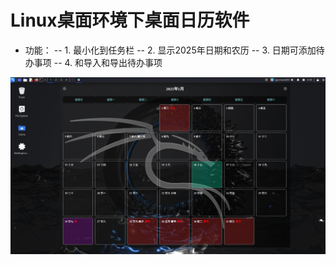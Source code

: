 # Linux桌面环境下桌面日历软件
- 功能：
-- 1. 最小化到任务栏
-- 2. 显示2025年日期和农历
-- 3. 日期可添加待办事项
-- 4. 和导入和导出待办事项

![](./show.png)